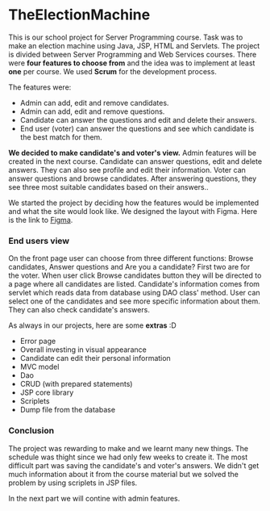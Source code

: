 # TheElectionMachine
This is our school project for Server Programming course. Task was to make an election machine using Java, JSP, HTML and Servlets. The project is divided between Server Programming and Web Services courses. There were **four features to choose from** and the idea was to implement at least **one** per course. We used **Scrum** for the development process.

The features were:

 -  Admin can add, edit and remove candidates.
 -  Admin can add, edit and remove questions.
 -  Candidate can answer the questions and edit and delete their answers.
 -  End user (voter) can answer the questions and see which candidate is the best match for them.

**We decided to make candidate's and voter's view.** Admin features will be created in the next course. 
Candidate can answer questions, edit and delete answers. They can also see profile and edit their information. 
Voter can answer questions and browse candidates. After answering questions, they see three most suitable candidates based on their answers..

We started the project by deciding how the features would be implemented and what the site would look like. We designed the layout with Figma. Here is the link to [Figma](https://www.figma.com/file/OV6hQmNGV3PbAVEQjBtPgV/Election-Machine-Frontpage?node-id=0%3A1).

### End users view

On the front page user can choose from three different functions: Browse candidates, Answer questions and Are you a candidate? First two are for the voter.
When user click Browse candidates button they will be directed to a page where all candidates are listed. Candidate's information comes from servlet which reads data from database using DAO class' method. User can select one of the candidates and see more specific information about them. They can also check candidate's answers. 

As always in our projects, here are some **extras** :D
 * Error page 
 * Overall investing in visual appearance
 * Candidate can edit their personal information
 * MVC model
 * Dao
 * CRUD (with prepared statements)
 * JSP core library
 * Scriplets
 * Dump file from the database


### Conclusion

The project was rewarding to make and we learnt many new things. The schedule was thight since we had only few weeks to create it. The most difficult part was saving the candidate's and voter's answers. We didn't get much information about it from the course material but we solved the problem by using scriplets in JSP files. 

In the next part we will contine with admin features.

